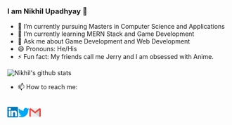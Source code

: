 ### I am Nikhil Upadhyay 👋

- 🔭 I’m currently pursuing Masters in Computer Science and Applications
- 🌱 I’m currently learning MERN Stack and Game Development
- 💬 Ask me about Game Development and Web Development
- 😄 Pronouns: He/His
- ⚡ Fun fact: My friends call me Jerry and I am obsessed with Anime. 

![Nikhil's github stats](https://github-readme-stats.vercel.app/api?username=jerrycode06&&show_icons=true&title_color=ffffff&icon_color=bb2acf&text_color=daf7dc&bg_color=151515)

- 📫 How to reach me: 
<br>
  <a href="https://www.linkedin.com/in/nikhil-upadhyay-166673150/">
    <img align="left" alt="Nikhil Upadhyay | Linkedin" width="24px" src="https://github.com/AquibPy/AquibPy/blob/master/Assets/Linkedin.svg" />
  </a>
  <a href="https://twitter.com/chaotic_jerry">
    <img align="left" alt="Nikhil Upadhyay | Twitter" width="26px" src="https://github.com/AquibPy/AquibPy/blob/master/Assets/Twitter.svg" />
  </a>
  <a href="mailto:nikhil9690@gmail.com">
    <img align="left" alt="Nikhil Upadhyay | Gmail" width="26px" src="https://github.com/AquibPy/AquibPy/blob/master/Assets/Gmail.svg" />
  </a>

